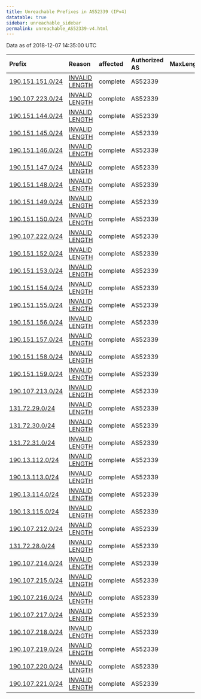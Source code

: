 ```yaml
---
title: Unreachable Prefixes in AS52339 (IPv4)
datatable: true
sidebar: unreachable_sidebar
permalink: unreachable_AS52339-v4.html
---
```


Data as of 2018-12-07 14:35:00 UTC


<div class="datatable-begin"></div>

| Prefix                                                     | Reason                                                                                                     | affected   | Authorized AS   |   MaxLength | Anchor                                         |   unreachable /24s |
|:-----------------------------------------------------------|:-----------------------------------------------------------------------------------------------------------|:-----------|:----------------|------------:|:-----------------------------------------------|-------------------:|
| [190.151.151.0/24](https://stat.ripe.net/190.151.151.0/24) | [INVALID LENGTH](https://rpki-validator.ripe.net/announcement-preview?asn=AS52339&prefix=190.151.151.0/24) | complete   | AS52339         |          20 | [LACNIC](unreachable_LACNIC_RPKI_Root-v4.html) |                  1 |
| [190.107.223.0/24](https://stat.ripe.net/190.107.223.0/24) | [INVALID LENGTH](https://rpki-validator.ripe.net/announcement-preview?asn=AS52339&prefix=190.107.223.0/24) | complete   | AS52339         |          21 | [LACNIC](unreachable_LACNIC_RPKI_Root-v4.html) |                  1 |
| [190.151.144.0/24](https://stat.ripe.net/190.151.144.0/24) | [INVALID LENGTH](https://rpki-validator.ripe.net/announcement-preview?asn=AS52339&prefix=190.151.144.0/24) | complete   | AS52339         |          20 | [LACNIC](unreachable_LACNIC_RPKI_Root-v4.html) |                  1 |
| [190.151.145.0/24](https://stat.ripe.net/190.151.145.0/24) | [INVALID LENGTH](https://rpki-validator.ripe.net/announcement-preview?asn=AS52339&prefix=190.151.145.0/24) | complete   | AS52339         |          20 | [LACNIC](unreachable_LACNIC_RPKI_Root-v4.html) |                  1 |
| [190.151.146.0/24](https://stat.ripe.net/190.151.146.0/24) | [INVALID LENGTH](https://rpki-validator.ripe.net/announcement-preview?asn=AS52339&prefix=190.151.146.0/24) | complete   | AS52339         |          20 | [LACNIC](unreachable_LACNIC_RPKI_Root-v4.html) |                  1 |
| [190.151.147.0/24](https://stat.ripe.net/190.151.147.0/24) | [INVALID LENGTH](https://rpki-validator.ripe.net/announcement-preview?asn=AS52339&prefix=190.151.147.0/24) | complete   | AS52339         |          20 | [LACNIC](unreachable_LACNIC_RPKI_Root-v4.html) |                  1 |
| [190.151.148.0/24](https://stat.ripe.net/190.151.148.0/24) | [INVALID LENGTH](https://rpki-validator.ripe.net/announcement-preview?asn=AS52339&prefix=190.151.148.0/24) | complete   | AS52339         |          20 | [LACNIC](unreachable_LACNIC_RPKI_Root-v4.html) |                  1 |
| [190.151.149.0/24](https://stat.ripe.net/190.151.149.0/24) | [INVALID LENGTH](https://rpki-validator.ripe.net/announcement-preview?asn=AS52339&prefix=190.151.149.0/24) | complete   | AS52339         |          20 | [LACNIC](unreachable_LACNIC_RPKI_Root-v4.html) |                  1 |
| [190.151.150.0/24](https://stat.ripe.net/190.151.150.0/24) | [INVALID LENGTH](https://rpki-validator.ripe.net/announcement-preview?asn=AS52339&prefix=190.151.150.0/24) | complete   | AS52339         |          20 | [LACNIC](unreachable_LACNIC_RPKI_Root-v4.html) |                  1 |
| [190.107.222.0/24](https://stat.ripe.net/190.107.222.0/24) | [INVALID LENGTH](https://rpki-validator.ripe.net/announcement-preview?asn=AS52339&prefix=190.107.222.0/24) | complete   | AS52339         |          21 | [LACNIC](unreachable_LACNIC_RPKI_Root-v4.html) |                  1 |
| [190.151.152.0/24](https://stat.ripe.net/190.151.152.0/24) | [INVALID LENGTH](https://rpki-validator.ripe.net/announcement-preview?asn=AS52339&prefix=190.151.152.0/24) | complete   | AS52339         |          20 | [LACNIC](unreachable_LACNIC_RPKI_Root-v4.html) |                  1 |
| [190.151.153.0/24](https://stat.ripe.net/190.151.153.0/24) | [INVALID LENGTH](https://rpki-validator.ripe.net/announcement-preview?asn=AS52339&prefix=190.151.153.0/24) | complete   | AS52339         |          20 | [LACNIC](unreachable_LACNIC_RPKI_Root-v4.html) |                  1 |
| [190.151.154.0/24](https://stat.ripe.net/190.151.154.0/24) | [INVALID LENGTH](https://rpki-validator.ripe.net/announcement-preview?asn=AS52339&prefix=190.151.154.0/24) | complete   | AS52339         |          20 | [LACNIC](unreachable_LACNIC_RPKI_Root-v4.html) |                  1 |
| [190.151.155.0/24](https://stat.ripe.net/190.151.155.0/24) | [INVALID LENGTH](https://rpki-validator.ripe.net/announcement-preview?asn=AS52339&prefix=190.151.155.0/24) | complete   | AS52339         |          20 | [LACNIC](unreachable_LACNIC_RPKI_Root-v4.html) |                  1 |
| [190.151.156.0/24](https://stat.ripe.net/190.151.156.0/24) | [INVALID LENGTH](https://rpki-validator.ripe.net/announcement-preview?asn=AS52339&prefix=190.151.156.0/24) | complete   | AS52339         |          20 | [LACNIC](unreachable_LACNIC_RPKI_Root-v4.html) |                  1 |
| [190.151.157.0/24](https://stat.ripe.net/190.151.157.0/24) | [INVALID LENGTH](https://rpki-validator.ripe.net/announcement-preview?asn=AS52339&prefix=190.151.157.0/24) | complete   | AS52339         |          20 | [LACNIC](unreachable_LACNIC_RPKI_Root-v4.html) |                  1 |
| [190.151.158.0/24](https://stat.ripe.net/190.151.158.0/24) | [INVALID LENGTH](https://rpki-validator.ripe.net/announcement-preview?asn=AS52339&prefix=190.151.158.0/24) | complete   | AS52339         |          20 | [LACNIC](unreachable_LACNIC_RPKI_Root-v4.html) |                  1 |
| [190.151.159.0/24](https://stat.ripe.net/190.151.159.0/24) | [INVALID LENGTH](https://rpki-validator.ripe.net/announcement-preview?asn=AS52339&prefix=190.151.159.0/24) | complete   | AS52339         |          20 | [LACNIC](unreachable_LACNIC_RPKI_Root-v4.html) |                  1 |
| [190.107.213.0/24](https://stat.ripe.net/190.107.213.0/24) | [INVALID LENGTH](https://rpki-validator.ripe.net/announcement-preview?asn=AS52339&prefix=190.107.213.0/24) | complete   | AS52339         |          22 | [LACNIC](unreachable_LACNIC_RPKI_Root-v4.html) |                  1 |
| [131.72.29.0/24](https://stat.ripe.net/131.72.29.0/24)     | [INVALID LENGTH](https://rpki-validator.ripe.net/announcement-preview?asn=AS52339&prefix=131.72.29.0/24)   | complete   | AS52339         |          22 | [LACNIC](unreachable_LACNIC_RPKI_Root-v4.html) |                  1 |
| [131.72.30.0/24](https://stat.ripe.net/131.72.30.0/24)     | [INVALID LENGTH](https://rpki-validator.ripe.net/announcement-preview?asn=AS52339&prefix=131.72.30.0/24)   | complete   | AS52339         |          22 | [LACNIC](unreachable_LACNIC_RPKI_Root-v4.html) |                  1 |
| [131.72.31.0/24](https://stat.ripe.net/131.72.31.0/24)     | [INVALID LENGTH](https://rpki-validator.ripe.net/announcement-preview?asn=AS52339&prefix=131.72.31.0/24)   | complete   | AS52339         |          22 | [LACNIC](unreachable_LACNIC_RPKI_Root-v4.html) |                  1 |
| [190.13.112.0/24](https://stat.ripe.net/190.13.112.0/24)   | [INVALID LENGTH](https://rpki-validator.ripe.net/announcement-preview?asn=AS52339&prefix=190.13.112.0/24)  | complete   | AS52339         |          22 | [LACNIC](unreachable_LACNIC_RPKI_Root-v4.html) |                  1 |
| [190.13.113.0/24](https://stat.ripe.net/190.13.113.0/24)   | [INVALID LENGTH](https://rpki-validator.ripe.net/announcement-preview?asn=AS52339&prefix=190.13.113.0/24)  | complete   | AS52339         |          22 | [LACNIC](unreachable_LACNIC_RPKI_Root-v4.html) |                  1 |
| [190.13.114.0/24](https://stat.ripe.net/190.13.114.0/24)   | [INVALID LENGTH](https://rpki-validator.ripe.net/announcement-preview?asn=AS52339&prefix=190.13.114.0/24)  | complete   | AS52339         |          22 | [LACNIC](unreachable_LACNIC_RPKI_Root-v4.html) |                  1 |
| [190.13.115.0/24](https://stat.ripe.net/190.13.115.0/24)   | [INVALID LENGTH](https://rpki-validator.ripe.net/announcement-preview?asn=AS52339&prefix=190.13.115.0/24)  | complete   | AS52339         |          22 | [LACNIC](unreachable_LACNIC_RPKI_Root-v4.html) |                  1 |
| [190.107.212.0/24](https://stat.ripe.net/190.107.212.0/24) | [INVALID LENGTH](https://rpki-validator.ripe.net/announcement-preview?asn=AS52339&prefix=190.107.212.0/24) | complete   | AS52339         |          22 | [LACNIC](unreachable_LACNIC_RPKI_Root-v4.html) |                  1 |
| [131.72.28.0/24](https://stat.ripe.net/131.72.28.0/24)     | [INVALID LENGTH](https://rpki-validator.ripe.net/announcement-preview?asn=AS52339&prefix=131.72.28.0/24)   | complete   | AS52339         |          22 | [LACNIC](unreachable_LACNIC_RPKI_Root-v4.html) |                  1 |
| [190.107.214.0/24](https://stat.ripe.net/190.107.214.0/24) | [INVALID LENGTH](https://rpki-validator.ripe.net/announcement-preview?asn=AS52339&prefix=190.107.214.0/24) | complete   | AS52339         |          22 | [LACNIC](unreachable_LACNIC_RPKI_Root-v4.html) |                  1 |
| [190.107.215.0/24](https://stat.ripe.net/190.107.215.0/24) | [INVALID LENGTH](https://rpki-validator.ripe.net/announcement-preview?asn=AS52339&prefix=190.107.215.0/24) | complete   | AS52339         |          22 | [LACNIC](unreachable_LACNIC_RPKI_Root-v4.html) |                  1 |
| [190.107.216.0/24](https://stat.ripe.net/190.107.216.0/24) | [INVALID LENGTH](https://rpki-validator.ripe.net/announcement-preview?asn=AS52339&prefix=190.107.216.0/24) | complete   | AS52339         |          21 | [LACNIC](unreachable_LACNIC_RPKI_Root-v4.html) |                  1 |
| [190.107.217.0/24](https://stat.ripe.net/190.107.217.0/24) | [INVALID LENGTH](https://rpki-validator.ripe.net/announcement-preview?asn=AS52339&prefix=190.107.217.0/24) | complete   | AS52339         |          21 | [LACNIC](unreachable_LACNIC_RPKI_Root-v4.html) |                  1 |
| [190.107.218.0/24](https://stat.ripe.net/190.107.218.0/24) | [INVALID LENGTH](https://rpki-validator.ripe.net/announcement-preview?asn=AS52339&prefix=190.107.218.0/24) | complete   | AS52339         |          21 | [LACNIC](unreachable_LACNIC_RPKI_Root-v4.html) |                  1 |
| [190.107.219.0/24](https://stat.ripe.net/190.107.219.0/24) | [INVALID LENGTH](https://rpki-validator.ripe.net/announcement-preview?asn=AS52339&prefix=190.107.219.0/24) | complete   | AS52339         |          21 | [LACNIC](unreachable_LACNIC_RPKI_Root-v4.html) |                  1 |
| [190.107.220.0/24](https://stat.ripe.net/190.107.220.0/24) | [INVALID LENGTH](https://rpki-validator.ripe.net/announcement-preview?asn=AS52339&prefix=190.107.220.0/24) | complete   | AS52339         |          21 | [LACNIC](unreachable_LACNIC_RPKI_Root-v4.html) |                  1 |
| [190.107.221.0/24](https://stat.ripe.net/190.107.221.0/24) | [INVALID LENGTH](https://rpki-validator.ripe.net/announcement-preview?asn=AS52339&prefix=190.107.221.0/24) | complete   | AS52339         |          21 | [LACNIC](unreachable_LACNIC_RPKI_Root-v4.html) |                  1 |

<div class="datatable-end"></div>